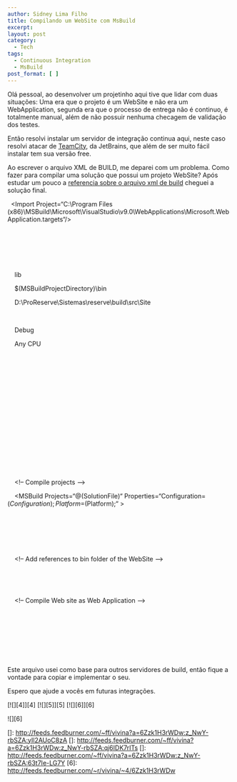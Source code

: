 ```yaml
---
author: Sidney Lima Filho
title: Compilando um WebSite com MsBuild
excerpt:
layout: post
category:
  - Tech
tags:
  - Continuous Integration
  - MsBuild
post_format: [ ]
---
```

Olá pessoal, ao desenvolver um projetinho aqui tive que lidar com duas situações: Uma era que o projeto é um WebSite e não era um WebApplication, segunda era que o processo de entrega não é continuo, é totalmente manual, além de não possuir nenhuma checagem de validação dos testes.

Então resolvi instalar um servidor de integração continua aqui, neste caso resolvi atacar de [TeamCity][1], da JetBrains, que além de ser muito fácil instalar tem sua versão free.

Ao escrever o arquivo XML de BUILD, me deparei com um problema. Como fazer para compilar uma solução que possui um projeto WebSite? Após estudar um pouco a [referencia sobre o arquivo xml de build][2] cheguei a solução final.

<Project xmlns=“http://schemas.microsoft.com/developer/msbuild/2003“ DefaultTargets=“Build“>

  <Import Project=“C:\Program Files (x86)\MSBuild\Microsoft\VisualStudio\v9.0\WebApplications\Microsoft.WebApplication.targets“/>

  <Import Project=“$(MSBuildExtensionsPath)\MSBuildCommunityTasks\MSBuild.Community.Tasks.Targets“/>

  <PropertyGroup>

 

    <LibDir>lib</LibDir>

    <BuildDir>$(MSBuildProjectDirectory)\bin</BuildDir>

    <OutputFolder>D:\ProReserve\Sistemas\reserve\build\src\Site</OutputFolder>

 

    <Configuration>Debug</Configuration>

    <Platform>Any CPU</Platform>

 

  </PropertyGroup>

 

  <ItemGroup>

    <SolutionFile Include=“Projeto.sln“ />

  </ItemGroup>

 

  <Target Name=“Build“>

 

    <!– Compile projects –>

    <MSBuild Projects=“@(SolutionFile)“ Properties=“Configuration=$(Configuration);Platform=$(Platform);“ >

      <Output TaskParameter=“TargetOutputs“ ItemName=“AssembliesBuiltByChildProjects“ />

    </MSBuild>

 

    <!– Add references to bin folder of the WebSite –>

    <Copy SourceFiles=“@(AssembliesBuiltByChildProjects)“ DestinationFolder=“$(OutputFolder)\bin“ ContinueOnError=“true“ />

 

    <!– Compile Web site as Web Application –>

    <AspNetCompiler PhysicalPath=“$(OutputFolder)“ VirtualPath=“build“ />

 

  </Target>

 

</Project>

Este arquivo usei como base para outros servidores de build, então fique a vontade para copiar e implementar o seu.

Espero que ajude a vocês em futuras integrações.

[![][4]</img>][4] [![][5]</img>][5] [![][6]</img>][6] 

![][6]

 [1]: http://www.jetbrains.com/teamcity/
 [2]: http://msdn.microsoft.com/en-us/library/0k6kkbsd%28v=VS.90%29.aspx
 []: http://feeds.feedburner.com/~ff/vivina?a=6Zzk1H3rWDw:z_NwY-rbSZA:yIl2AUoC8zA
 []: http://feeds.feedburner.com/~ff/vivina?a=6Zzk1H3rWDw:z_NwY-rbSZA:qj6IDK7rITs
 []: http://feeds.feedburner.com/~ff/vivina?a=6Zzk1H3rWDw:z_NwY-rbSZA:63t7Ie-LG7Y
 [6]: http://feeds.feedburner.com/~r/vivina/~4/6Zzk1H3rWDw